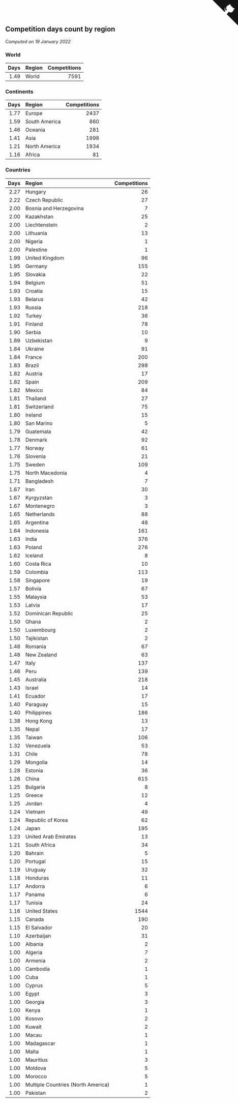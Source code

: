 ## Competition days count by region

*Computed on 19 January 2022*


### World

| Days | Region | Competitions |
| ---: | :--- | ---: |
| 1.49 | World | 7591 |

### Continents

| Days | Region | Competitions |
| ---: | :--- | ---: |
| 1.77 | Europe | 2437 |
| 1.59 | South America | 860 |
| 1.46 | Oceania | 281 |
| 1.41 | Asia | 1998 |
| 1.21 | North America | 1934 |
| 1.16 | Africa | 81 |

### Countries

| Days | Region | Competitions |
| ---: | :--- | ---: |
| 2.27 | Hungary | 26 |
| 2.22 | Czech Republic | 27 |
| 2.00 | Bosnia and Herzegovina | 7 |
| 2.00 | Kazakhstan | 25 |
| 2.00 | Liechtenstein | 2 |
| 2.00 | Lithuania | 13 |
| 2.00 | Nigeria | 1 |
| 2.00 | Palestine | 1 |
| 1.99 | United Kingdom | 96 |
| 1.95 | Germany | 155 |
| 1.95 | Slovakia | 22 |
| 1.94 | Belgium | 51 |
| 1.93 | Croatia | 15 |
| 1.93 | Belarus | 42 |
| 1.93 | Russia | 218 |
| 1.92 | Turkey | 36 |
| 1.91 | Finland | 78 |
| 1.90 | Serbia | 10 |
| 1.89 | Uzbekistan | 9 |
| 1.84 | Ukraine | 91 |
| 1.84 | France | 200 |
| 1.83 | Brazil | 298 |
| 1.82 | Austria | 17 |
| 1.82 | Spain | 209 |
| 1.82 | Mexico | 84 |
| 1.81 | Thailand | 27 |
| 1.81 | Switzerland | 75 |
| 1.80 | Ireland | 15 |
| 1.80 | San Marino | 5 |
| 1.79 | Guatemala | 42 |
| 1.78 | Denmark | 92 |
| 1.77 | Norway | 61 |
| 1.76 | Slovenia | 21 |
| 1.75 | Sweden | 109 |
| 1.75 | North Macedonia | 4 |
| 1.71 | Bangladesh | 7 |
| 1.67 | Iran | 30 |
| 1.67 | Kyrgyzstan | 3 |
| 1.67 | Montenegro | 3 |
| 1.65 | Netherlands | 88 |
| 1.65 | Argentina | 48 |
| 1.64 | Indonesia | 161 |
| 1.63 | India | 376 |
| 1.63 | Poland | 276 |
| 1.62 | Iceland | 8 |
| 1.60 | Costa Rica | 10 |
| 1.59 | Colombia | 113 |
| 1.58 | Singapore | 19 |
| 1.57 | Bolivia | 67 |
| 1.55 | Malaysia | 53 |
| 1.53 | Latvia | 17 |
| 1.52 | Dominican Republic | 25 |
| 1.50 | Ghana | 2 |
| 1.50 | Luxembourg | 2 |
| 1.50 | Tajikistan | 2 |
| 1.48 | Romania | 67 |
| 1.48 | New Zealand | 63 |
| 1.47 | Italy | 137 |
| 1.46 | Peru | 139 |
| 1.45 | Australia | 218 |
| 1.43 | Israel | 14 |
| 1.41 | Ecuador | 17 |
| 1.40 | Paraguay | 15 |
| 1.40 | Philippines | 186 |
| 1.38 | Hong Kong | 13 |
| 1.35 | Nepal | 17 |
| 1.35 | Taiwan | 106 |
| 1.32 | Venezuela | 53 |
| 1.31 | Chile | 78 |
| 1.29 | Mongolia | 14 |
| 1.28 | Estonia | 36 |
| 1.26 | China | 615 |
| 1.25 | Bulgaria | 8 |
| 1.25 | Greece | 12 |
| 1.25 | Jordan | 4 |
| 1.24 | Vietnam | 49 |
| 1.24 | Republic of Korea | 62 |
| 1.24 | Japan | 195 |
| 1.23 | United Arab Emirates | 13 |
| 1.21 | South Africa | 34 |
| 1.20 | Bahrain | 5 |
| 1.20 | Portugal | 15 |
| 1.19 | Uruguay | 32 |
| 1.18 | Honduras | 11 |
| 1.17 | Andorra | 6 |
| 1.17 | Panama | 6 |
| 1.17 | Tunisia | 24 |
| 1.16 | United States | 1544 |
| 1.15 | Canada | 190 |
| 1.15 | El Salvador | 20 |
| 1.10 | Azerbaijan | 31 |
| 1.00 | Albania | 2 |
| 1.00 | Algeria | 7 |
| 1.00 | Armenia | 2 |
| 1.00 | Cambodia | 1 |
| 1.00 | Cuba | 1 |
| 1.00 | Cyprus | 5 |
| 1.00 | Egypt | 3 |
| 1.00 | Georgia | 3 |
| 1.00 | Kenya | 1 |
| 1.00 | Kosovo | 2 |
| 1.00 | Kuwait | 2 |
| 1.00 | Macau | 1 |
| 1.00 | Madagascar | 1 |
| 1.00 | Malta | 1 |
| 1.00 | Mauritius | 3 |
| 1.00 | Moldova | 5 |
| 1.00 | Morocco | 5 |
| 1.00 | Multiple Countries (North America) | 1 |
| 1.00 | Pakistan | 2 |


<a href="https://github.com/jonatanklosko/wca_statistics" class="github-corner" aria-label="View source on Github"><svg width="80" height="80" viewBox="0 0 250 250" style="fill:#151513; color:#fff; position: absolute; top: 0; border: 0; right: 0;" aria-hidden="true"><path d="M0,0 L115,115 L130,115 L142,142 L250,250 L250,0 Z"></path><path d="M128.3,109.0 C113.8,99.7 119.0,89.6 119.0,89.6 C122.0,82.7 120.5,78.6 120.5,78.6 C119.2,72.0 123.4,76.3 123.4,76.3 C127.3,80.9 125.5,87.3 125.5,87.3 C122.9,97.6 130.6,101.9 134.4,103.2" fill="currentColor" style="transform-origin: 130px 106px;" class="octo-arm"></path><path d="M115.0,115.0 C114.9,115.1 118.7,116.5 119.8,115.4 L133.7,101.6 C136.9,99.2 139.9,98.4 142.2,98.6 C133.8,88.0 127.5,74.4 143.8,58.0 C148.5,53.4 154.0,51.2 159.7,51.0 C160.3,49.4 163.2,43.6 171.4,40.1 C171.4,40.1 176.1,42.5 178.8,56.2 C183.1,58.6 187.2,61.8 190.9,65.4 C194.5,69.0 197.7,73.2 200.1,77.6 C213.8,80.2 216.3,84.9 216.3,84.9 C212.7,93.1 206.9,96.0 205.4,96.6 C205.1,102.4 203.0,107.8 198.3,112.5 C181.9,128.9 168.3,122.5 157.7,114.1 C157.9,116.9 156.7,120.9 152.7,124.9 L141.0,136.5 C139.8,137.7 141.6,141.9 141.8,141.8 Z" fill="currentColor" class="octo-body"></path></svg></a><style>.github-corner:hover .octo-arm{animation:octocat-wave 560ms ease-in-out}@keyframes octocat-wave{0%,100%{transform:rotate(0)}20%,60%{transform:rotate(-25deg)}40%,80%{transform:rotate(10deg)}}@media (max-width:500px){.github-corner:hover .octo-arm{animation:none}.github-corner .octo-arm{animation:octocat-wave 560ms ease-in-out}}</style>
